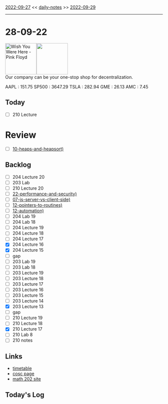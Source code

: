 [2022-09-27](daily_notes/2022-09-27) << [daily-notes](notes/daily-notes.md) >> [2022-09-29](daily_notes/2022-09-29)

---
# 28-09-22
<a href='spotify:album:6uvBKDGlJAYLH5Vy6RQVsc'><img src='https://i.scdn.co/image/ab67616d0000b2735aa1262c4123fedc2e4b8c44' alt='Wish You Were Here - Pink Floyd' height=100></a><img src='https://imgs.xkcd.com/comics/two_key_system.png' height=100>
<br>Our company can be your one-stop shop for decentralization.

AAPL : 151.75 
SP500 : 3647.29 
TSLA : 282.94
GME : 26.13
AMC : 7.45

## Today

- [ ] 210 Lecture

# Review
- [ ] [10-heaps-and-heapsort)](notes/10-heaps-and-heapsort.md)

## Backlog
- [ ] 204 Lecture 20
- [ ] 203 Lab
- [ ] 210 Lecture 20
- [ ] [22-performance-and-security)](notes/22-performance-and-security.md)
- [ ] [07-js-server-vs-client-side)](notes/07-js-server-vs-client-side.md)
- [ ] [12-pointers-to-routines)](notes/12-pointers-to-routines.md)
- [ ] [12-automation)](notes/12-automation.md)
- [ ] 204 Lab 19
- [ ] 204 Lab 18
- [ ] 204 Lecture 19
- [ ] 204 Lecture 18
- [ ] 204 Lecture 17
- [x] 204 Lecture 16
- [x] 204 Lecture 15
- [ ] gap
- [ ] 203 Lab 19
- [ ] 203 Lab 18
- [ ] 203 Lecture 19
- [ ] 203 Lecture 18
- [ ] 203 Lecture 17
- [ ] 203 Lecture 16
- [ ] 203 Lecture 15
- [ ] 203 Lecture 14
- [x] 203 Lecture 13
- [ ] gap
- [ ] 210 Lecture 19
- [ ] 210 Lecture 18
- [x] 210 Lecture 17
- [ ] 210 Lab 8
- [ ] 210 notes

## Links
- [timetable](https://i.imgur.com/9ghbvAG.png)
- [cosc page](https://cosc203.cspages.otago.ac.nz)
- [math 202 site](https://www.maths.otago.ac.nz/?resOLAF)

## Today's Log